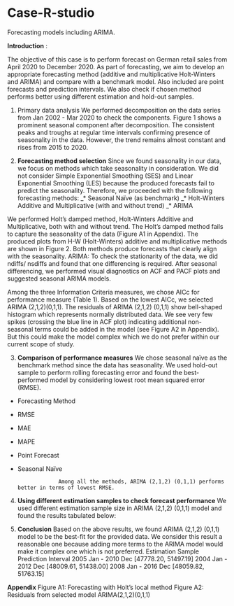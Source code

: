 # Case-R-studio
Forecasting models including ARIMA.

**Introduction** :

The objective of this case is to perform forecast on German retail sales from April 2020 to December 2020. As part of forecasting, we aim to develop an appropriate forecasting method (additive and multiplicative Holt-Winters and ARIMA) and compare with a benchmark model. Also included are point forecasts and prediction intervals. We also check if chosen method performs better using different estimation and hold-out samples.
1. Primary data analysis
We performed decomposition on the data series from Jan 2002 - Mar 2020 to check the components. Figure 1 shows a prominent seasonal component after decomposition. The consistent peaks and troughs at regular time intervals confirming presence of seasonality in the data. However, the trend remains almost constant and rises from 2015 to 2020.


2. **Forecasting method selection**
Since we found seasonality in our data, we focus on methods which take seasonality in consideration. We did not consider Simple Exponential Smoothing (SES) and Linear Exponential Smoothing (LES) because the produced forecasts fail to predict the seasonality. Therefore, we proceeded with the following forecasting methods:
_* Seasonal Naïve (as benchmark)
_* Holt-Winters Additive and Multiplicative (with and without trend)
_* ARIMA
    
We performed Holt’s damped method, Holt-Winters Additive and Multiplicative, both with and without trend. The Holt’s damped method fails to capture the seasonality of the data (Figure A1 in Appendix). The produced plots from H-W (Holt-Winters) additive and multiplicative methods are shown in Figure 2. Both methods produce forecasts that clearly align with the seasonality.
ARIMA: To check the stationarity of the data, we did ndiffs/ nsdiffs and found that one differencing is required. After seasonal differencing, we performed visual diagnostics on ACF and PACF plots and suggested seasonal ARIMA models.

Among the three Information Criteria measures, we chose AICc for performance measure (Table 1). Based on the lowest AICc, we selected ARIMA (2,1,2)(0,1,1).
The residuals of ARIMA (2,1,2) (0,1,1) show bell-shaped histogram which represents normally distributed data. We see very few spikes (crossing the blue line in ACF plot) indicating additional non-seasonal terms could be added in the model (see Figure A2 in Appendix). But this could make the model complex which we do not prefer within our current scope of study.
 

3. **Comparison of performance measures**
We chose seasonal naïve as the benchmark method since the data has seasonality. We used hold-out sample to perform rolling forecasting error and found the best-performed model by considering lowest root mean squared error (RMSE).
 - Forecasting Method
* RMSE
* MAE
* MAPE
 * Point Forecast
 * Seasonal Naïve

                    Among all the methods, ARIMA (2,1,2) (0,1,1) performs better in terms of lowest RMSE.
 
4. **Using different estimation samples to check forecast performance**
We used different estimation sample size in ARIMA (2,1,2) (0,1,1) model and found the results tabulated below:

5. **Conclusion**
Based on the above results, we found ARIMA (2,1,2) (0,1,1) model to be the best-fit for the provided data. We consider this result a reasonable one because adding more terms to the ARIMA model would make it complex one which is not preferred.
 Estimation Sample
  Prediction Interval
 2005 Jan - 2010 Dec
[47778.20, 51497.19]
 2004 Jan - 2012 Dec
[48009.61, 51438.00]
2008 Jan - 2016 Dec
 [48059.82, 51763.15]
         

 **Appendix**
 Figure A1: Forecasting with Holt’s local method
 Figure A2: Residuals from selected model ARIMA(2,1,2)(0,1,1)
